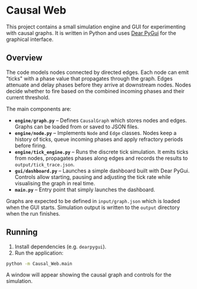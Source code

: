 # Causal Web

This project contains a small simulation engine and GUI for experimenting with causal
graphs. It is written in Python and uses [Dear PyGui](https://github.com/hoffstadt/DearPyGui)
for the graphical interface.

## Overview

The code models nodes connected by directed edges. Each node can emit "ticks" with a
phase value that propagates through the graph. Edges attenuate and delay phases before
they arrive at downstream nodes. Nodes decide whether to fire based on the combined
incoming phases and their current threshold.

The main components are:

- **`engine/graph.py`** – Defines `CausalGraph` which stores nodes and edges. Graphs can be
  loaded from or saved to JSON files.
- **`engine/node.py`** – Implements `Node` and `Edge` classes. Nodes keep a history of
ticks, queue incoming phases and apply refractory periods before firing.
- **`engine/tick_engine.py`** – Runs the discrete tick simulation. It emits ticks from
nodes, propagates phases along edges and records the results to
`output/tick_trace.json`.
- **`gui/dashboard.py`** – Launches a simple dashboard built with Dear PyGui. Controls allow
starting, pausing and adjusting the tick rate while visualising the graph in real time.
- **`main.py`** – Entry point that simply launches the dashboard.

Graphs are expected to be defined in `input/graph.json` which is loaded when the GUI
starts. Simulation output is written to the `output` directory when the run finishes.

## Running

1. Install dependencies (e.g. `dearpygui`).
2. Run the application:

```bash
python -m Causal_Web.main
```

A window will appear showing the causal graph and controls for the simulation.

